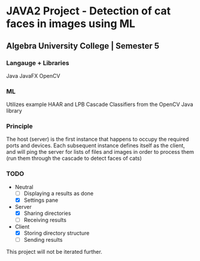 # JAVA2 Project - Detection of cat faces in images using ML
## Algebra University College | Semester 5

### Langauge + Libraries
Java
JavaFX
OpenCV

### ML
Utilizes example HAAR and LPB Cascade Classifiers from the OpenCV Java library

### Principle
The host (server) is the first instance that happens to occupy the required ports and devices.
Each subsequent instance defines itself as the client, and will ping the server for lists of files and images in order to process them (run them through the cascade to detect faces of cats)

### TODO
- Neutral
  - [ ] Displaying a results as done
  - [x] Settings pane
- Server
  - [x] Sharing directories
  - [ ] Receiving results
- Client
  - [x] Storing directory structure
  - [ ] Sending results

This project will not be iterated further.
